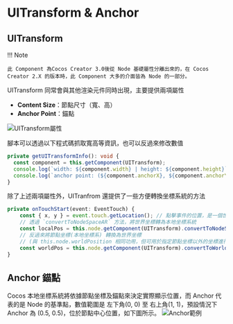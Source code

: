 # UITransform & Anchor

## UITransform

!!! Note

    此 Component 為Cocos Creator 3.0後從 Node 基礎屬性分離出來的，在 Cocos Creator 2.X 的版本時，此 Component 大多的介面皆為 Node 的一部分。

UITransform 同常會與其他渲染元件同時出現，主要提供兩項屬性

- **Content Size**：節點尺寸（寬、高）
- **Anchor Point**：錨點

![UITransform屬性](https://i.imgur.com/NpWLywr.png)

腳本可以透過以下程式碼抓取寬高等資訊，也可以反過來修改數值

```ts
private getUITransformInfo(): void {
  const component = this.getComponent(UITransform);
  console.log(`width: ${component.width} | height: ${component.height}`);
  console.log(`anchor point: (${component.anchorX}, ${component.anchorY})`);
}
```

除了上述兩項屬性外，UITranfrom 還提供了一些方便轉換坐標系統的方法

```ts
private onTouchStart(event: EventTouch) {
    const { x, y } = event.touch.getLocation(); // 點擊事件的位置，是一個世界坐標
    // 透過 `convertToNodeSpaceAR` 方法，將世界坐標轉為本地坐標系統
    const localPos = this.node.getComponent(UITransform).convertToNodeSpaceAR(v3(x, y));
    // 反過來將節點坐標(本地坐標系) 轉換為世界坐標
    // (與 this.node.worldPosition 相同功用，但可用於指定節點坐標以外的坐標進行轉換)
    const worldPos = this.node.getComponent(UITransform).convertToWorldSpaceAR(this.node.position);
}
```

## Anchor 錨點

Cocos 本地坐標系統將依據節點坐標及錨點來決定實際顯示位置，而 Anchor 代表的是 Node 的基準點，數值範圍是 左下角(0, 0) 至 右上角(1, 1)，預設情況下 Anchor 為 (0.5, 0.5)，位於節點中心位置，如下圖所示。
![Anchor範例](https://i.imgur.com/WxD7zMd.png)
